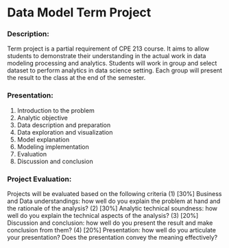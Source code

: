 # Data Model Term Project

### Description:
Term project is a partial requirement of CPE 213 course. It aims to allow students to
demonstrate their understanding in the actual work in data modeling processing and
analytics. Students will work in group and select dataset to perform analytics in data science
setting. Each group will present the result to the class at the end of the semester.

### Presentation:
1. Introduction to the problem
2. Analytic objective
3. Data description and preparation
4. Data exploration and visualization
5. Model explanation
6. Modeling implementation
7. Evaluation
8. Discussion and conclusion
   
### Project Evaluation:
Projects will be evaluated based on the following criteria
(1) [30%] Business and Data understandings: how well do you explain the problem at
hand and the rationale of the analysis?
(2) [30%] Analytic technical soundness: how well do you explain the technical aspects
of the analysis?
(3) [20%] Discussion and conclusion: how well do you present the result and make
conclusion from them?
(4) [20%] Presentation: how well do you articulate your presentation? Does the
presentation convey the meaning effectively?
